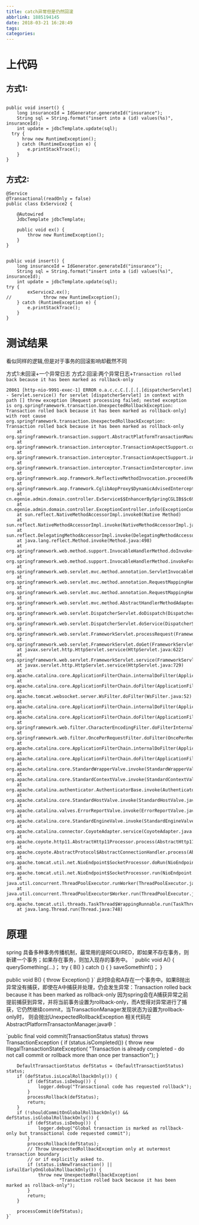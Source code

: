 ```yaml
---
title: catch异常但是仍然回滚
abbrlink: 1885194145
date: 2018-03-21 16:28:49
tags:
categories:
---
```

# 上代码
## 方式1:

```

public void insert() {
    long insuranceId = IdGenerator.generateId("insurance");
    String sql = String.format("insert into a (id) values(%s)", insuranceId);
    int update = jdbcTemplate.update(sql);
  try {
      hrow new RuntimeException();
    } catch (RuntimeException e) {
        e.printStackTrace();
    }
}

```
## 方式2:

```
@Service
@Transactional(readOnly = false)
public class ExService2 {

    @Autowired
    JdbcTemplate jdbcTemplate;

    public void ex() {
        throw new RuntimeException();
    }
}


```

```
public void insert() {
    long insuranceId = IdGenerator.generateId("insurance");
    String sql = String.format("insert into a (id) values(%s)", insuranceId);
    int update = jdbcTemplate.update(sql);
try {
        exService2.ex();
//            throw new RuntimeException();
    } catch (RuntimeException e) {
        e.printStackTrace();
    }
}
```

# 测试结果
看似同样的逻辑,但是对于事务的回滚影响却截然不同

方式1:未回滚+一个异常日志
方式2:回滚:两个异常日志+`Transaction rolled back because it has been marked as rollback-only`


```
20861 [http-nio-9991-exec-1] ERROR o.a.c.c.C.[.[.[.[dispatcherServlet] - Servlet.service() for servlet [dispatcherServlet] in context with path [] threw exception [Request processing failed; nested exception is org.springframework.transaction.UnexpectedRollbackException: Transaction rolled back because it has been marked as rollback-only] with root cause
org.springframework.transaction.UnexpectedRollbackException: Transaction rolled back because it has been marked as rollback-only
	at org.springframework.transaction.support.AbstractPlatformTransactionManager.commit(AbstractPlatformTransactionManager.java:724)
	at org.springframework.transaction.interceptor.TransactionAspectSupport.commitTransactionAfterReturning(TransactionAspectSupport.java:485)
	at org.springframework.transaction.interceptor.TransactionAspectSupport.invokeWithinTransaction(TransactionAspectSupport.java:291)
	at org.springframework.transaction.interceptor.TransactionInterceptor.invoke(TransactionInterceptor.java:96)
	at org.springframework.aop.framework.ReflectiveMethodInvocation.proceed(ReflectiveMethodInvocation.java:179)
	at org.springframework.aop.framework.CglibAopProxy$DynamicAdvisedInterceptor.intercept(CglibAopProxy.java:655)
	at cn.egenie.admin.domain.controller.ExService$$EnhancerBySpringCGLIB$$c69282d3.insert(<generated>)
	at cn.egenie.admin.domain.controller.ExceptionController.info(ExceptionController.java:25)
	at sun.reflect.NativeMethodAccessorImpl.invoke0(Native Method)
	at sun.reflect.NativeMethodAccessorImpl.invoke(NativeMethodAccessorImpl.java:62)
	at sun.reflect.DelegatingMethodAccessorImpl.invoke(DelegatingMethodAccessorImpl.java:43)
	at java.lang.reflect.Method.invoke(Method.java:498)
	at org.springframework.web.method.support.InvocableHandlerMethod.doInvoke(InvocableHandlerMethod.java:221)
	at org.springframework.web.method.support.InvocableHandlerMethod.invokeForRequest(InvocableHandlerMethod.java:136)
	at org.springframework.web.servlet.mvc.method.annotation.ServletInvocableHandlerMethod.invokeAndHandle(ServletInvocableHandlerMethod.java:110)
	at org.springframework.web.servlet.mvc.method.annotation.RequestMappingHandlerAdapter.invokeHandlerMethod(RequestMappingHandlerAdapter.java:832)
	at org.springframework.web.servlet.mvc.method.annotation.RequestMappingHandlerAdapter.handleInternal(RequestMappingHandlerAdapter.java:743)
	at org.springframework.web.servlet.mvc.method.AbstractHandlerMethodAdapter.handle(AbstractHandlerMethodAdapter.java:85)
	at org.springframework.web.servlet.DispatcherServlet.doDispatch(DispatcherServlet.java:961)
	at org.springframework.web.servlet.DispatcherServlet.doService(DispatcherServlet.java:895)
	at org.springframework.web.servlet.FrameworkServlet.processRequest(FrameworkServlet.java:967)
	at org.springframework.web.servlet.FrameworkServlet.doGet(FrameworkServlet.java:858)
	at javax.servlet.http.HttpServlet.service(HttpServlet.java:622)
	at org.springframework.web.servlet.FrameworkServlet.service(FrameworkServlet.java:843)
	at javax.servlet.http.HttpServlet.service(HttpServlet.java:729)
	at org.apache.catalina.core.ApplicationFilterChain.internalDoFilter(ApplicationFilterChain.java:292)
	at org.apache.catalina.core.ApplicationFilterChain.doFilter(ApplicationFilterChain.java:207)
	at org.apache.tomcat.websocket.server.WsFilter.doFilter(WsFilter.java:52)
	at org.apache.catalina.core.ApplicationFilterChain.internalDoFilter(ApplicationFilterChain.java:240)
	at org.apache.catalina.core.ApplicationFilterChain.doFilter(ApplicationFilterChain.java:207)
	at org.springframework.web.filter.CharacterEncodingFilter.doFilterInternal(CharacterEncodingFilter.java:121)
	at org.springframework.web.filter.OncePerRequestFilter.doFilter(OncePerRequestFilter.java:107)
	at org.apache.catalina.core.ApplicationFilterChain.internalDoFilter(ApplicationFilterChain.java:240)
	at org.apache.catalina.core.ApplicationFilterChain.doFilter(ApplicationFilterChain.java:207)
	at org.apache.catalina.core.StandardWrapperValve.invoke(StandardWrapperValve.java:212)
	at org.apache.catalina.core.StandardContextValve.invoke(StandardContextValve.java:106)
	at org.apache.catalina.authenticator.AuthenticatorBase.invoke(AuthenticatorBase.java:502)
	at org.apache.catalina.core.StandardHostValve.invoke(StandardHostValve.java:141)
	at org.apache.catalina.valves.ErrorReportValve.invoke(ErrorReportValve.java:79)
	at org.apache.catalina.core.StandardEngineValve.invoke(StandardEngineValve.java:88)
	at org.apache.catalina.connector.CoyoteAdapter.service(CoyoteAdapter.java:522)
	at org.apache.coyote.http11.AbstractHttp11Processor.process(AbstractHttp11Processor.java:1095)
	at org.apache.coyote.AbstractProtocol$AbstractConnectionHandler.process(AbstractProtocol.java:672)
	at org.apache.tomcat.util.net.NioEndpoint$SocketProcessor.doRun(NioEndpoint.java:1502)
	at org.apache.tomcat.util.net.NioEndpoint$SocketProcessor.run(NioEndpoint.java:1458)
	at java.util.concurrent.ThreadPoolExecutor.runWorker(ThreadPoolExecutor.java:1149)
	at java.util.concurrent.ThreadPoolExecutor$Worker.run(ThreadPoolExecutor.java:624)
	at org.apache.tomcat.util.threads.TaskThread$WrappingRunnable.run(TaskThread.java:61)
	at java.lang.Thread.run(Thread.java:748)
```

# 原理

 spring 具备多种事务传播机制，最常用的是REQUIRED，即如果不存在事务，则新建一个事务；如果存在事务，则加入现存的事务中。
` public void A() {
    querySomething(...)；
    try {
      B()
    } catch () {
    }
    saveSomethinf()；
}

public void B() {
    throw Exception()
}`
此时B会和A存在一个事务中。如果B抛出异常没有捕获，即使在A中捕获并处理，仍会发生异常：Transaction rolled back because it has been marked as rollback-only 因为spring会在A捕获异常之前提前捕获到异常，并将当前事务设置为rollback-only，而A觉得对异常进行了捕获，它仍然继续commit，当TransactionManager发现状态为设置为rollback-only时， 则会抛出UnexpectedRollbackException 相关代码在AbstractPlatformTransactonManager.java中：

`public final void commit(TransactionStatus status) throws TransactionException {
		if (status.isCompleted()) {
			throw new IllegalTransactionStateException(
					"Transaction is already completed - do not call commit or rollback more than once per transaction");
		}

		DefaultTransactionStatus defStatus = (DefaultTransactionStatus) status;
		if (defStatus.isLocalRollbackOnly()) {
			if (defStatus.isDebug()) {
				logger.debug("Transactional code has requested rollback");
			}
			processRollback(defStatus);
			return;
		}
		if (!shouldCommitOnGlobalRollbackOnly() && defStatus.isGlobalRollbackOnly()) {
			if (defStatus.isDebug()) {
				logger.debug("Global transaction is marked as rollback-only but transactional code requested commit");
			}
			processRollback(defStatus);
			// Throw UnexpectedRollbackException only at outermost transaction boundary
			// or if explicitly asked to.
			if (status.isNewTransaction() || isFailEarlyOnGlobalRollbackOnly()) {
				throw new UnexpectedRollbackException(
						"Transaction rolled back because it has been marked as rollback-only");
			}
			return;
		}

		processCommit(defStatus);
	}`
